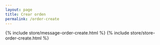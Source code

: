 ```yaml
---
layout: page
title: Crear orden
permalink: /order-create
---
```


{% include store/message-order-create.html %}
{% include store/store-order-create.html %}

